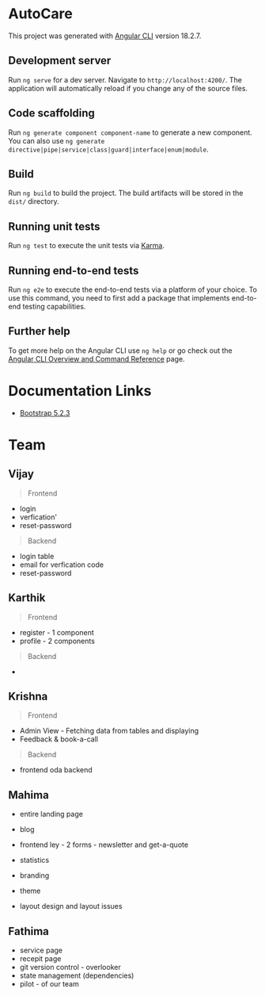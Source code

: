 # AutoCare

This project was generated with [Angular CLI](https://github.com/angular/angular-cli) version 18.2.7.

## Development server

Run `ng serve` for a dev server. Navigate to `http://localhost:4200/`. The application will automatically reload if you change any of the source files.

## Code scaffolding

Run `ng generate component component-name` to generate a new component. You can also use `ng generate directive|pipe|service|class|guard|interface|enum|module`.

## Build

Run `ng build` to build the project. The build artifacts will be stored in the `dist/` directory.

## Running unit tests

Run `ng test` to execute the unit tests via [Karma](https://karma-runner.github.io).

## Running end-to-end tests

Run `ng e2e` to execute the end-to-end tests via a platform of your choice. To use this command, you need to first add a package that implements end-to-end testing capabilities.

## Further help

To get more help on the Angular CLI use `ng help` or go check out the [Angular CLI Overview and Command Reference](https://angular.dev/tools/cli) page.

# Documentation Links

- [Bootstrap 5.2.3](https://https://getbootstrap.com/docs/5.3/getting-started/introduction/)

# Team

## Vijay

> Frontend
- login
- verfication'
- reset-password

> Backend
- login table
- email for verfication code
- reset-password

## Karthik

> Frontend
- register - 1 component
- profile - 2 components

> Backend
- 

## Krishna

> Frontend
- Admin View - Fetching data from tables and displaying
- Feedback & book-a-call

> Backend
- frontend oda backend

## Mahima

- entire landing page
- blog
- frontend ley - 2 forms - newsletter and get-a-quote
- statistics

- branding
- theme
- layout design and layout issues

## Fathima

- service page
- recepit page
- git version control - overlooker
- state management (dependencies)
- pilot - of our team